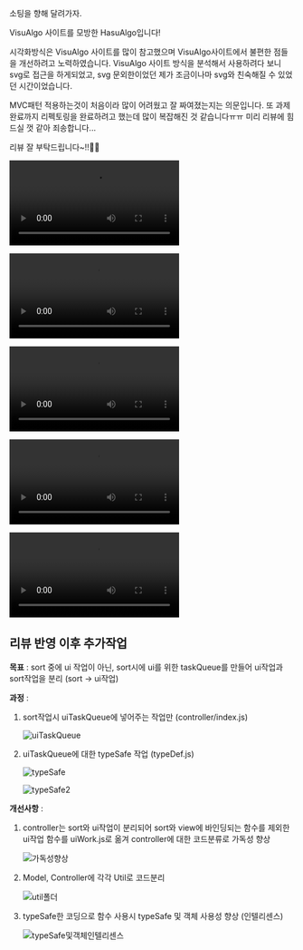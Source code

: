 소팅을 향해 달려가자.

VisuAlgo 사이트를 모방한 HasuAlgo입니다!

시각화방식은 VisuAlgo 사이트를 많이 참고했으며 VisuAlgo사이트에서 불편한 점들을 개선하려고 노력하였습니다.
VisuAlgo 사이트 방식을 분석해서 사용하려다 보니 svg로 접근을 하게되었고, svg 문외한이었던 제가 조금이나마 svg와 친숙해질 수 있었던 시간이었습니다.

MVC패턴 적용하는것이 처음이라 많이 어려웠고 잘 짜여졌는지는 의문입니다.
또 과제 완료까지 리펙토링을 완료하려고 했는데 많이 복잡해진 것 같습니다ㅠㅠ 미리 리뷰에 힘드실 껏 같아 죄송합니다...

리뷰 잘 부탁드립니다~!!🙇‍♂️

![시작 화면](./readME_asset/시작화면.mov)

![선택정렬1](./readME_asset/선택정렬1.mov)

![선택정렬2](./readME_asset/선택정렬2.mov)

![퀵정렬1](./readME_asset/퀵정렬1.mov)

![퀵정렬2](./readME_asset/퀵정렬2.mov)


## **리뷰 반영 이후 추가작업**

**목표** : sort 중에 ui 작업이 아닌, sort시에 ui를 위한 taskQueue를 만들어 ui작업과 sort작업을 분리
      (sort -> ui작업)

**과정** :
1. sort작업시 uiTaskQueue에 넣어주는 작업만 (controller/index.js)

    ![uiTaskQueue](./readME_asset/uiTaskQueue.png)

2. uiTaskQueue에 대한 typeSafe 작업 (typeDef.js)

    ![typeSafe](./readME_asset/typeSafe.png)

    ![typeSafe2](./readME_asset/typeSafe2.png)

**개선사항** :  
1. controller는 sort와 ui작업이 분리되어 sort와 view에 바인딩되는 함수를 제외한 ui작업 함수를 uiWork.js로 옮겨 controller에 대한 코드분류로 가독성 향상

    ![가독성향상](./readME_asset/readability.png)

2. Model, Controller에 각각 Util로 코드분리

    ![util폴더](./readME_asset/util.png)

3. typeSafe한 코딩으로 함수 사용시 typeSafe 및 객체 사용성 향상 (인텔리센스)

    ![typeSafe및객체인텔리센스](./readME_asset/typeSafe_intelisense.png)


